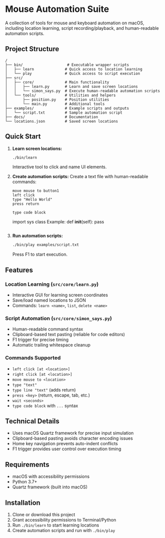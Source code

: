 # Mouse Automation Suite

A collection of tools for mouse and keyboard automation on macOS, including location learning, script recording/playback, and human-readable automation scripts.

## Project Structure

```
/
├── bin/                    # Executable wrapper scripts
│   ├── learn              # Quick access to location learning
│   └── play               # Quick access to script execution
├── src/
│   ├── core/              # Main functionality
│   │   ├── learn.py       # Learn and save screen locations
│   │   └── simon_says.py  # Execute human-readable automation scripts
│   └── tools/             # Utilities and helpers
│       ├── position.py    # Position utilities
│       └── main.py        # Additional tools
├── examples/              # Example scripts and outputs
│   └── script.txt         # Sample automation script
├── docs/                  # Documentation
└── locations.json         # Saved screen locations
```

## Quick Start

1. **Learn screen locations:**
   ```bash
   ./bin/learn
   ```
   Interactive tool to click and name UI elements.

2. **Create automation scripts:**
   Create a text file with human-readable commands:
   ```
   move mouse to button1
   left click
   type "Hello World"
   press return
   
   type code block
   ```
   import sys
   class Example:
       def __init__(self):
           pass
   ```
   ```

3. **Run automation scripts:**
   ```bash
   ./bin/play examples/script.txt
   ```
   Press F1 to start execution.

## Features

### Location Learning (`src/core/learn.py`)
- Interactive GUI for learning screen coordinates
- Save/load named locations to JSON
- Commands: `learn <name>`, `list`, `delete <name>`

### Script Automation (`src/core/simon_says.py`)
- Human-readable command syntax
- Clipboard-based text pasting (reliable for code editors)
- F1 trigger for precise timing
- Automatic trailing whitespace cleanup

### Commands Supported
- `left click [at <location>]`
- `right click [at <location>]` 
- `move mouse to <location>`
- `type "text"`
- `type line "text"` (adds return)
- `press <key>` (return, escape, tab, etc.)
- `wait <seconds>`
- `type code block` with ```...``` syntax

## Technical Details

- Uses macOS Quartz framework for precise input simulation
- Clipboard-based pasting avoids character encoding issues
- Home key navigation prevents auto-indent conflicts
- F1 trigger provides user control over execution timing

## Requirements

- macOS with accessibility permissions
- Python 3.7+
- Quartz framework (built into macOS)

## Installation

1. Clone or download this project
2. Grant accessibility permissions to Terminal/Python
3. Run `./bin/learn` to start learning locations
4. Create automation scripts and run with `./bin/play`